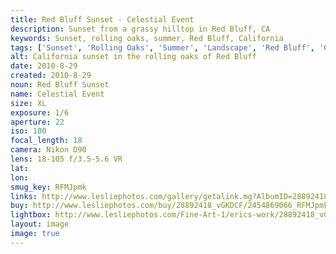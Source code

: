 ```yaml
---
title: Red Bluff Sunset - Celestial Event
description: Sunset from a grassy hilltop in Red Bluff, CA
keywords: Sunset, rolling oaks, summer, Red Bluff, California
tags: ['Sunset', 'Rolling Oaks', 'Summer', 'Landscape', 'Red Bluff', 'California']
alt: California sunset in the rolling oaks of Red Bluff
date: 2010-8-29
created: 2010-8-29
noun: Red Bluff Sunset
name: Celestial Event
size: XL
exposure: 1/6
aperture: 22
iso: 100
focal_length: 18
camera: Nikon D90
lens: 18-105 f/3.5-5.6 VR
lat: 
lon: 
smug_key: RFMJpmk
links: http://www.lesliephotos.com/gallery/getalink.mg?AlbumID=28892418&AlbumKey=vGKDCF&ImageID=2454869066&ImageKey=RFMJpmk&how=forum&Page=1
buy: http://www.lesliephotos.com/buy/28892418_vGKDCF/2454869066_RFMJpmk/
lightbox: http://www.lesliephotos.com/Fine-Art-1/erics-work/28892418_vGKDCF#!i=2454869066&k=RFMJpmk&lb=1&s=A
layout: image
image: true
---
```

